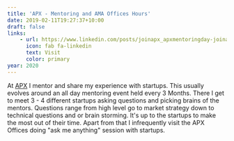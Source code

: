 ```yaml
---
title: 'APX - Mentoring and AMA Offices Hours'
date: 2019-02-11T19:27:37+10:00
draft: false
links:
    - url: https://www.linkedin.com/posts/joinapx_apxmentoringday-joinapx-berlin-activity-6636561772604076032-OJka
      icon: fab fa-linkedin
      text: Visit
      color: primary
year: 2020
---
```


At [APX](https://apx.ac/) I mentor and share my experience with startups. This usually evolves around an all day mentoring event held every 3 Months. There I get to meet 3 - 4 different startups asking questions and picking brains of the mentors. Questions range from high level go to market strategy down to technical questions and or brain storming. It's up to the startups to make the most out of their time. Apart from that I infrequently visit the APX Offices doing "ask me anything" session with startups.
